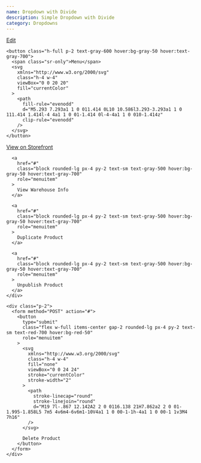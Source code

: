 ```yaml
---
name: Dropdown with Divide
description: Simple Dropdown with Divide
category: Dropdowns
---
```


<div class="relative">
  <div class="inline-flex items-center overflow-hidden rounded-md border bg-white">
    <a
      href="#"
      class="border-e px-4 py-2 text-sm/none text-gray-600 hover:bg-gray-50 hover:text-gray-700"
    >
      Edit
    </a>

    <button class="h-full p-2 text-gray-600 hover:bg-gray-50 hover:text-gray-700">
      <span class="sr-only">Menu</span>
      <svg
        xmlns="http://www.w3.org/2000/svg"
        class="h-4 w-4"
        viewBox="0 0 20 20"
        fill="currentColor"
      >
        <path
          fill-rule="evenodd"
          d="M5.293 7.293a1 1 0 011.414 0L10 10.586l3.293-3.293a1 1 0 111.414 1.414l-4 4a1 1 0 01-1.414 0l-4-4a1 1 0 010-1.414z"
          clip-rule="evenodd"
        />
      </svg>
    </button>
  </div>

  <div
    class="absolute end-0 z-10 mt-2 w-56 divide-y divide-gray-100 rounded-md border border-gray-100 bg-white shadow-lg"
    role="menu"
  >
    <div class="p-2">
      <a
        href="#"
        class="block rounded-lg px-4 py-2 text-sm text-gray-500 hover:bg-gray-50 hover:text-gray-700"
        role="menuitem"
      >
        View on Storefront
      </a>

      <a
        href="#"
        class="block rounded-lg px-4 py-2 text-sm text-gray-500 hover:bg-gray-50 hover:text-gray-700"
        role="menuitem"
      >
        View Warehouse Info
      </a>

      <a
        href="#"
        class="block rounded-lg px-4 py-2 text-sm text-gray-500 hover:bg-gray-50 hover:text-gray-700"
        role="menuitem"
      >
        Duplicate Product
      </a>

      <a
        href="#"
        class="block rounded-lg px-4 py-2 text-sm text-gray-500 hover:bg-gray-50 hover:text-gray-700"
        role="menuitem"
      >
        Unpublish Product
      </a>
    </div>

    <div class="p-2">
      <form method="POST" action="#">
        <button
          type="submit"
          class="flex w-full items-center gap-2 rounded-lg px-4 py-2 text-sm text-red-700 hover:bg-red-50"
          role="menuitem"
        >
          <svg
            xmlns="http://www.w3.org/2000/svg"
            class="h-4 w-4"
            fill="none"
            viewBox="0 0 24 24"
            stroke="currentColor"
            stroke-width="2"
          >
            <path
              stroke-linecap="round"
              stroke-linejoin="round"
              d="M19 7l-.867 12.142A2 2 0 0116.138 21H7.862a2 2 0 01-1.995-1.858L5 7m5 4v6m4-6v6m1-10V4a1 1 0 00-1-1h-4a1 1 0 00-1 1v3M4 7h16"
            />
          </svg>

          Delete Product
        </button>
      </form>
    </div>
  </div>
</div>